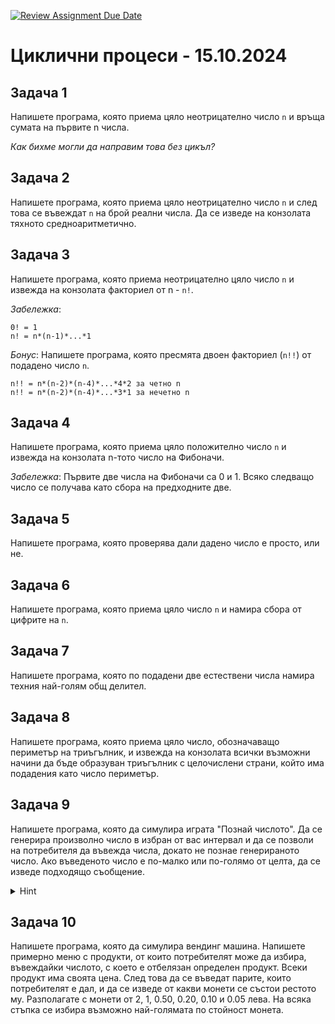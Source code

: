 [![Review Assignment Due Date](https://classroom.github.com/assets/deadline-readme-button-22041afd0340ce965d47ae6ef1cefeee28c7c493a6346c4f15d667ab976d596c.svg)](https://classroom.github.com/a/5ezkKPoU)
# Циклични процеси - 15.10.2024

## Задача 1

Напишете програма, която приема цяло неотрицателно число `n` и връща сумата на първите n числа.

*Как бихме могли да направим това без цикъл?*

## Задача 2

Напишете програма, която приема цяло неотрицателно число `n` и след това се въвеждат `n` на брой реални числа. Да се изведе на конзолата тяхното средноаритметично.

## Задача 3

Напишете програма, която приема неотрицателно цяло число `n` и извежда на конзолата факториел от n - `n!`.

*Забележка*:
```
0! = 1
n! = n*(n-1)*...*1
```

*Бонус*: Напишете програма, която пресмята двоен факториел (`n!!`) от подадено число `n`.
```
n!! = n*(n-2)*(n-4)*...*4*2 за четно n
n!! = n*(n-2)*(n-4)*...*3*1 за нечетно n
```

## Задача 4

Напишете програма, която приема цяло положително число `n` и извежда на конзолата n-тото число на Фибоначи.

*Забележка*: Първите две числа на Фибоначи са 0 и 1. Всяко следващо число се получава като сбора на предходните две.

## Задача 5

Напишете програма, която проверява дали дадено число е просто, или не.

## Задача 6

Напишете програма, която приема цяло число `n` и намира сбора от цифрите на `n`.

## Задача 7

Напишете програма, която по подадени две естествени числа намира техния най-голям общ делител.

## Задача 8 

Напишете програма, която приема цяло число, обозначаващо периметър на триъгълник, и извежда на конзолата всички възможни начини да бъде образуван триъгълник с целочислени страни, който има подадения като число периметър.

## Задача 9

Напишете програма, която да симулира играта "Познай числото". Да се генерира произволно число в избран от вас интервал и да се позволи на потребителя да въвежда числа, докато не познае генерираното число. Ако въведеното число е по-малко или по-голямо от целта, да се изведе подходящо съобщение.

<details>
    <summary>Hint</summary>

    Използвайте <random> модула.

</details>

## Задача 10

Напишете програма, която да симулира вендинг машина. Напишете примерно меню с продукти, от които потребителят може да избира, въвеждайки числото, с което е отбелязан определен продукт. Всеки продукт има своята цена. След това да се въведат парите, които потребителят е дал, и да се изведе от какви монети се състои рестото му. Разполагате с монети от 2, 1, 0.50, 0.20, 0.10 и 0.05 лева. На всяка стъпка се избира възможно най-голямата по стойност монета.

